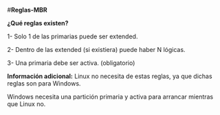 #**Reglas-MBR**

**¿Qué reglas existen?**

1- Solo 1 de las primarias puede ser extended.

2- Dentro de las extended (si existiera) puede haber N lógicas.

3- Una primaria debe ser activa. (obligatorio)

**Información adicional:** Linux no necesita de estas reglas, ya que dichas reglas son para Windows.

Windows necesita una partición primaria y activa para arrancar mientras que Linux no.
